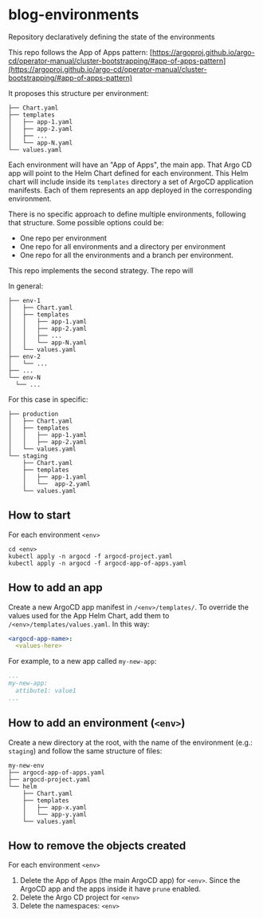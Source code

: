 # blog-environments
Repository declaratively defining the state of the environments

This repo follows the App of Apps pattern:
[https://argoproj.github.io/argo-cd/operator-manual/cluster-bootstrapping/#app-of-apps-pattern](https://argoproj.github.io/argo-cd/operator-manual/cluster-bootstrapping/#app-of-apps-pattern)

It proposes this structure per environment:
```
├── Chart.yaml
├── templates
│   ├── app-1.yaml
│   ├── app-2.yaml
│   ├── ...
│   └── app-N.yaml
└── values.yaml
```

Each environment will have an "App of Apps", the main app. 
That Argo CD app will point to the Helm Chart defined for each environment.
This Helm chart will include inside its `templates` directory a set of ArgoCD application manifests. Each of them represents an app deployed in the corresponding environment.

There is no specific approach to define multiple environments, following that structure.
Some possible options could be:
- One repo per environment
- One repo for all environments and a directory per environment
- One repo for all the environments and a branch per environment.

This repo implements the second strategy.
The repo will 

In general:
```
├── env-1
│   ├── Chart.yaml
│   ├── templates
│   │   ├── app-1.yaml
│   │   ├── app-2.yaml
│   │   ├── ...
│   │   └── app-N.yaml
│   └── values.yaml
├── env-2
│   └── ...
├── ...
└── env-N
  └── ...
```

For this case in specific:

```
├── production
│   ├── Chart.yaml
│   ├── templates
│   │   ├── app-1.yaml
│   │   ├── app-2.yaml
│   └── values.yaml
└── staging
    ├── Chart.yaml
    ├── templates
    │   ├── app-1.yaml
    │   └──  app-2.yaml
    └── values.yaml
```

## How to start
For each environment `<env>`
```shell
cd <env>
kubectl apply -n argocd -f argocd-project.yaml
kubectl apply -n argocd -f argocd-app-of-apps.yaml
```

## How to add an app
Create a new ArgoCD app manifest in `/<env>/templates/`. To override the values used for the App Helm Chart, add them to `/<env>/templates/values.yaml`. In this way:
```yaml
<argocd-app-name>:
  <values-here>
```

For example, to a new app called `my-new-app`:
```yaml
...
my-new-app:
  attibute1: value1
...
```

## How to add an environment (`<env>`)
Create a new directory at the root, with the name of the environment (e.g.: `staging`) and follow the same structure of files:
```
my-new-env
├── argocd-app-of-apps.yaml
├── argocd-project.yaml
└── helm
    ├── Chart.yaml
    ├── templates
    │   ├── app-x.yaml
    │   └── app-y.yaml
    └── values.yaml
```

## How to remove the objects created
For each environment `<env>`
1. Delete the App of Apps (the main ArgoCD app) for `<env>`. Since the ArgoCD app and the apps inside it have `prune` enabled. 
2. Delete the Argo CD project for `<env>`
3. Delete the namespaces: `<env>`